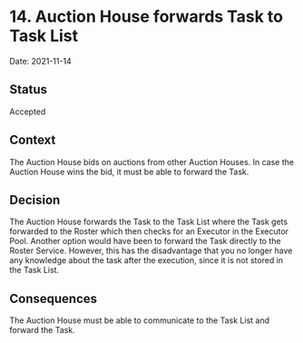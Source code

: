 # 14. Auction House forwards Task to Task List

Date: 2021-11-14

## Status

Accepted

## Context

The Auction House bids on auctions from other Auction Houses. In case the Auction House wins the bid, it must be able to forward the Task.

## Decision

The Auction House forwards the Task to the Task List where the Task gets forwarded to the Roster which then checks for an Executor in the Executor Pool. Another option would have been to forward the Task directly to the Roster Service. However, this has the disadvantage that you no longer have any knowledge about the task after the execution, since it is not stored in the Task List.

## Consequences

The Auction House must be able to communicate to the Task List and forward the Task.
